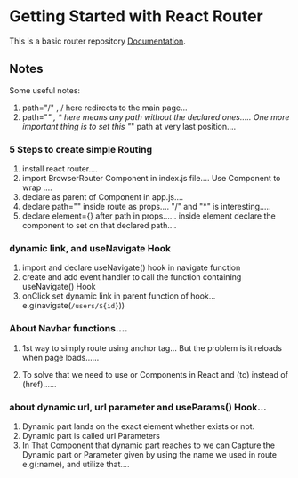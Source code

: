 # Getting Started with React Router

This is a basic router repository [Documentation](https://reactrouter.com/).

## Notes

Some useful notes:
1. path="/" , / here redirects to the main page...
2. path="*" , * here means any path without the declared ones..... One more important thing is to set this "*" path at very last position.... 

### 5 Steps to create simple Routing
1. install react router....
2. import BrowserRouter Component in index.js file.... Use <BrowserRouter> Component to wrap <App>....
3. declare <Routes> as parent of <Route> Component in app.js....
4. declare path="" inside route as props.... "/" and "*" is interesting.....
5. declare element={} after path in props...... inside element declare the component to set on that declared path....


### dynamic link, and useNavigate  Hook

1. import and declare useNavigate() hook in navigate function
2. create and add event handler to call the function containing useNavigate() Hook
3. onClick set dynamic link in parent function of hook... 
  e.g(navigate(`/users/${id}`))

  ### About Navbar functions....

  1.  1st way to simply route using anchor tag... But the problem is it reloads when page loads......

  2. To solve that we need to use <Link> or <CustomLink> Components in React and (to) instead of (href)......


  ### about dynamic url, url parameter and useParams() Hook...

  1. Dynamic part lands on the exact element whether exists or not.
  2. Dynamic part is called url Parameters
  3. In That Component that dynamic part reaches to we can Capture the Dynamic part or Parameter given by using the name we used in route e.g(:name), and utilize that....
